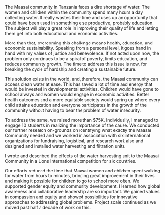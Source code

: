 

The Maasai community in Tanzania faces a dire shortage of water. The women and children within the community spend many hours a day collecting water. It really wastes their time and uses up an opportunity that could have been used in something else productive, probably education. The subject will play a great role in improving their quality of life and letting them get into both educational and economic activities.

More than that, overcoming this challenge means health, education, and economic sustainability. Speaking from a personal level, it goes hand in hand with my values of justice and benevolence. If not acted upon now, the problem only continues to be a spiral of poverty, limits education, and reduces community growth. The time to address this issue is now, for breaking the cycle of hardship and creating a sustainable future.

This solution exists in the world, and, therefore, the Maasai community can access clean water at ease. This has saved a lot of time and energy that would be invested in developmental activities. Children would have gone to school always and women would engage in economic activities. Better health outcomes and a more equitable society would spring up where every child attains education and everyone participates in the growth of the community without having to bear the problem of water insecurity.

To address the same, we raised more than $75K. Individually, I managed to engage 10 students in realizing the importance of the cause. We conducted our further research on-grounds on identifying what exactly the Maasai Community needed and we worked in association with six international organizations for fundraising, logistical, and research work also and designed and installed water harvesting and filtration units.

I wrote and described the effects of the water harvesting unit to the Maasai Community in a Lions International competition for six countries.

Our efforts reduced the time that Maasai women and children spent walking for water from hours to minutes, bringing great improvement in their lives and making it possible for children to go to school more often. We supported gender equity and community development. I learned how global awareness and collaborative leadership are so important. We gained values in compassion and equity and showed possibilities for innovative approaches to addressing global problems. Project scale continued as we moved past half a decade of work on this.